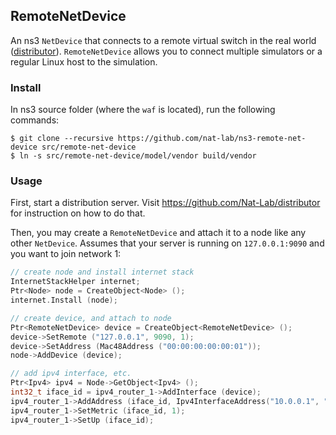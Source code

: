 RemoteNetDevice
---

An ns3 `NetDevice` that connects to a remote virtual switch in the real world ([distributor](https://github.com/Nat-Lab/distributor)). `RemoteNetDevice` allows you to connect multiple simulators or a regular Linux host to the simulation.

### Install

In ns3 source folder (where the `waf` is located), run the following commands:

```
$ git clone --recursive https://github.com/nat-lab/ns3-remote-net-device src/remote-net-device
$ ln -s src/remote-net-device/model/vendor build/vendor
```

### Usage

First, start a distribution server. Visit <https://github.com/Nat-Lab/distributor> for instruction on how to do that.

Then, you may create a `RemoteNetDevice` and attach it to a node like any other `NetDevice`. Assumes that your server is running on `127.0.0.1:9090` and you want to join network 1:

```c++
// create node and install internet stack
InternetStackHelper internet;
Ptr<Node> node = CreateObject<Node> ();
internet.Install (node);

// create device, and attach to node
Ptr<RemoteNetDevice> device = CreateObject<RemoteNetDevice> ();
device->SetRemote ("127.0.0.1", 9090, 1);
device->SetAddress (Mac48Address ("00:00:00:00:00:01"));
node->AddDevice (device);

// add ipv4 interface, etc.
Ptr<Ipv4> ipv4 = Node->GetObject<Ipv4> ();
int32_t iface_id = ipv4_router_1->AddInterface (device);
ipv4_router_1->AddAddress (iface_id, Ipv4InterfaceAddress("10.0.0.1", "/24"));
ipv4_router_1->SetMetric (iface_id, 1);
ipv4_router_1->SetUp (iface_id);
```

